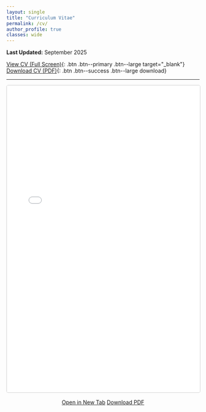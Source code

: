 ```yaml
---
layout: single
title: "Curriculum Vitae"
permalink: /cv/
author_profile: true
classes: wide
---
```


**Last Updated:** September 2025

[View CV (Full Screen)](/files/CV_Hasan_Shaikh.pdf){: .btn .btn--primary .btn--large target="_blank"}
[Download CV (PDF)](/files/CV_Hasan_Shaikh.pdf){: .btn .btn--success .btn--large download}

---

<iframe src="/files/CV_Hasan_Shaikh.pdf" width="100%" height="800px" style="border: 1px solid #ccc; border-radius: 4px;"></iframe>

<div style="text-align: center; margin-top: 1rem;">
  <a href="/files/CV_Hasan_Shaikh.pdf" target="_blank" class="btn btn--primary">Open in New Tab</a>
  <a href="/files/CV_Hasan_Shaikh.pdf" download class="btn btn--success">Download PDF</a>
</div>
